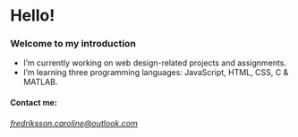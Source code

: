 # Hello!
### Welcome to my introduction

- I’m currently working on web design-related projects and assignments.
- I’m learning three programming languages: JavaScript, HTML, CSS, C & MATLAB.
#### Contact me:
###### fredriksson.caroline@outlook.com
